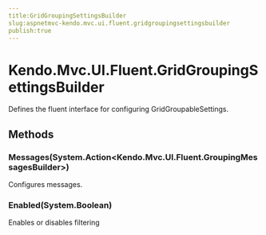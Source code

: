 ```yaml
---
title:GridGroupingSettingsBuilder
slug:aspnetmvc-kendo.mvc.ui.fluent.gridgroupingsettingsbuilder
publish:true
---
```


# Kendo.Mvc.UI.Fluent.GridGroupingSettingsBuilder

Defines the fluent interface for configuring GridGroupableSettings.

## Methods

### Messages(System.Action<Kendo.Mvc.UI.Fluent.GroupingMessagesBuilder>)
Configures messages.

### Enabled(System.Boolean)
Enables or disables filtering